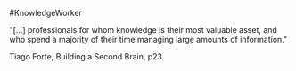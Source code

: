 #KnowledgeWorker

"[...] professionals for whom knowledge is their most valuable asset, and who spend a majority of their time managing large amounts of information."

Tiago Forte, Building a Second Brain, p23